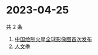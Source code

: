 # 2023-04-25

共 2 条

<!-- BEGIN -->
<!-- 最后更新时间 Tue Apr 25 2023 07:11:14 GMT+0800 (China Standard Time) -->

1. [中国绘制火星全球影像图首次发布](https://www.zhihu.com/search?q=中国绘制火星全球影像图首次发布)
1. [人文季](https://www.zhihu.com/search?q=人文季)

<!-- END -->
